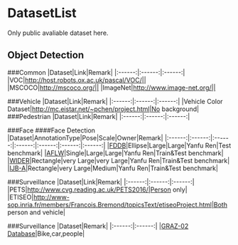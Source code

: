 # DatasetList
Only public avaliable dataset here.

## Object Detection
###Common
|Dataset|Link|Remark|
|:------:|:------:|:------:|
|VOC|http://host.robots.ox.ac.uk/pascal/VOC/||
|MSCOCO|http://mscoco.org/||
|ImageNet|http://www.image-net.org/||

###Vehicle
|Dataset|Link|Remark|
|:------:|:------:|:------:|
|Vehicle Color Dataset|http://mc.eistar.net/~pchen/project.html|No background|
###Pedestrian
|Dataset|Link|Remark|
|:------:|:------:|:------:|

###Face
####Face Detection
|Dataset|AnnotationType|Pose|Scale|Owner|Remark|
|:------:|:------:|:------:|:------:|:------:|:------:|:------:|
|[FDDB](http://vis-www.cs.umass.edu/fddb/index.html)|Ellipse|Large|Large|Yanfu Ren|Test benchmark|
|[AFLW](http://lrs.icg.tugraz.at/research/aflw/)|Single|Large|Large|Yanfu Ren|Train&Test benchmark|
|[WIDER](http://mmlab.ie.cuhk.edu.hk/projects/WIDERFace/)|Rectangle|very Large|very Large|Yanfu Ren|Train&Test benchmark|
|[IJB-A](http://www.nist.gov/itl/iad/ig/facechallenges.cfm)|Rectangle|very Large|Medium|Yanfu Ren|Train&Test benchmark|

###Surveillance
|Dataset|Link|Remark|
|:------:|:------:|:------:|
|PETS|http://www.cvg.reading.ac.uk/PETS2016/|Person only|
|ETISEO|http://www-sop.inria.fr/members/Francois.Bremond/topicsText/etiseoProject.html|Both person and vehicle|

###Surveillance
|Dataset|Remark|
|:------:|:------:|
|[GRAZ-02 Database](http://www.emt.tugraz.at/~pinz/data/GRAZ_02/)|Bike,car,people|
